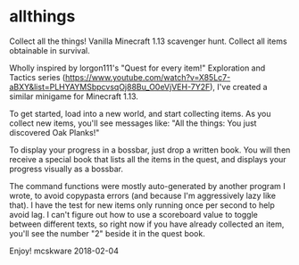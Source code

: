 # allthings
Collect all the things! Vanilla Minecraft 1.13 scavenger hunt. Collect all items obtainable in survival.

Wholly inspired by lorgon111's "Quest for every item!" Exploration and Tactics series (https://www.youtube.com/watch?v=X85Lc7-aBXY&list=PLHYAYMSbpcvsqOj88Bu_O0eVjVEH-7Y2F), I've created a similar minigame for Minecraft 1.13.

To get started, load into a new world, and start collecting items. As you collect new items, you'll see messages like: "All the things: You just discovered Oak Planks!"

To display your progress in a bossbar, just drop a written book. You will then receive a special book that lists all the items in the quest, and displays your progress visually as a bossbar.

The command functions were mostly auto-generated by another program I wrote, to avoid copypasta errors (and because I'm aggressively lazy like that). I have the test for new items only running once per second to help avoid lag. I can't figure out how to use a scoreboard value to toggle between different texts, so right now if you have already collected an item, you'll see the number "2" beside it in the quest book.

Enjoy!
mcskware
2018-02-04
